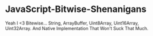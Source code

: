 # JavaScript-Bitwise-Shenanigans
Yeah I &lt;3 Bitewise... String, ArrayBuffer, Uint8Array, Uint16Array, Uint32Array. And Native Implementation That Won't Suck That Much.

